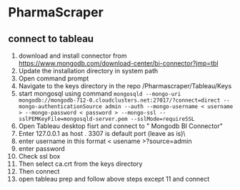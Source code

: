 # PharmaScraper



## connect to tableau

1. download and install connector from https://www.mongodb.com/download-center/bi-connector?jmp=tbl
2. Update the installation directory in system path
3. Open command prompt
4. Navigate to the keys directory in the repo /Pharmascraper/Tableau/Keys
5. start mongosql using command ```mongosqld --mongo-uri mongodb://mongodb-712-0.cloudclusters.net:27017/?connect=direct --mongo-authenticationSource admin --auth --mongo-username < username > --mongo-password < password > --mongo-ssl --sslPEMKeyFile=mongosqld-server.pem --sslMode=requireSSL```
6. Open Tableau desktop fisrt and connect to " Mongodb BI  Connector"
7. Enter 127.0.0.1 as host . 3307 is default port (leave as is)\
8. enter username in this format < usename >?source=admin
9. enter password 
10. Check ssl box 
11. Then select ca.crt from the keys directory
11. Then connect
12. open tableau prep and follow above steps except 11 and connect